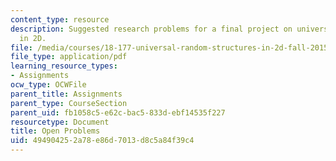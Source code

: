 ```yaml
---
content_type: resource
description: Suggested research problems for a final project on universal random structures
  in 2D.
file: /media/courses/18-177-universal-random-structures-in-2d-fall-2015/494904252a78e86d7013d8c5a84f39c4_MIT18_177F15_openp.pdf
file_type: application/pdf
learning_resource_types:
- Assignments
ocw_type: OCWFile
parent_title: Assignments
parent_type: CourseSection
parent_uid: fb1058c5-e62c-bac5-833d-ebf14535f227
resourcetype: Document
title: Open Problems
uid: 49490425-2a78-e86d-7013-d8c5a84f39c4
---
```

